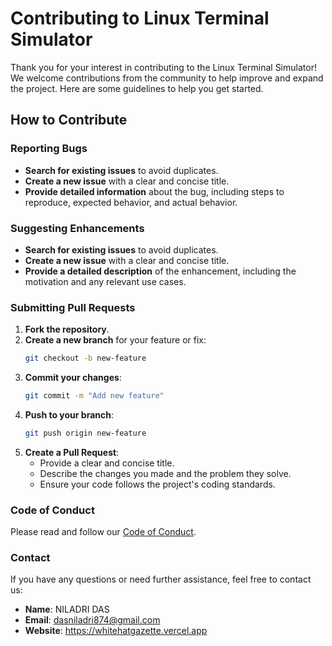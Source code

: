 # Contributing to Linux Terminal Simulator

Thank you for your interest in contributing to the Linux Terminal Simulator! We welcome contributions from the community to help improve and expand the project. Here are some guidelines to help you get started.

## How to Contribute

### Reporting Bugs
- **Search for existing issues** to avoid duplicates.
- **Create a new issue** with a clear and concise title.
- **Provide detailed information** about the bug, including steps to reproduce, expected behavior, and actual behavior.

### Suggesting Enhancements
- **Search for existing issues** to avoid duplicates.
- **Create a new issue** with a clear and concise title.
- **Provide a detailed description** of the enhancement, including the motivation and any relevant use cases.

### Submitting Pull Requests
1. **Fork the repository**.
2. **Create a new branch** for your feature or fix:
   ```bash
   git checkout -b new-feature
   ```
3. **Commit your changes**:
   ```bash
   git commit -m "Add new feature"
   ```
4. **Push to your branch**:
   ```bash
   git push origin new-feature
   ```
5. **Create a Pull Request**:
   - Provide a clear and concise title.
   - Describe the changes you made and the problem they solve.
   - Ensure your code follows the project's coding standards.

### Code of Conduct
Please read and follow our [Code of Conduct](CODE_OF_CONDUCT.md).

### Contact
If you have any questions or need further assistance, feel free to contact us:

- **Name**: NILADRI DAS
- **Email**: [dasniladri874@gmail.com][def]
- **Website**: https://whitehatgazette.vercel.app

[def]: mailto:dasniladri874@gmail.com